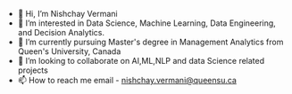 - 👋 Hi, I’m Nishchay Vermani
- 👀 I’m interested in Data Science, Machine Learning, Data Engineering, and Decision Analytics.
- 🌱 I’m currently pursuing Master's degree in Management Analytics from Queen's University, Canada
- 💞️ I’m looking to collaborate on AI,ML,NLP and data Science related projects
- 📫 How to reach me  email - nishchay.vermani@queensu.ca

<!---
nishchay2906/nishchay2906 is a ✨ special ✨ repository because its `README.md` (this file) appears on your GitHub profile.
You can click the Preview link to take a look at your changes.
--->
